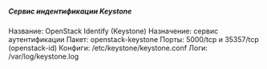 ##### Сервис индентификации Keystone 

Название: OpenStack Identify (Keystone)
Назначение: сервис аутентификации
Пакет: openstack-keystone 
Порты: 5000/tcp и 35357/tcp (openstack-id)
Конфиги: /etc/keystone/keystone.conf
Логи: /var/log/keystone.log